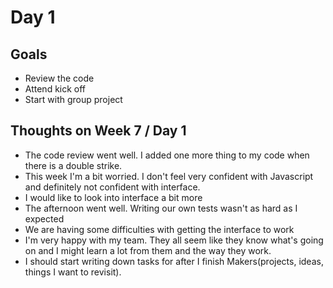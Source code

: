 # Day 1

## Goals
* Review the code
* Attend kick off
* Start with group project

## Thoughts on Week 7 / Day 1
* The code review went well. I added one more thing to my code when there is a double strike.
* This week I'm a bit worried. I don't feel very confident with Javascript and definitely not confident with interface.
* I would like to look into interface a bit more
* The afternoon went well. Writing our own tests wasn't as hard as I expected
* We are having some difficulties with getting the interface to work
* I'm very happy with my team. They all seem like they know what's going on and I might learn a lot from them and the way they work.
* I should start writing down tasks for after I finish Makers(projects, ideas, things I want to revisit).
